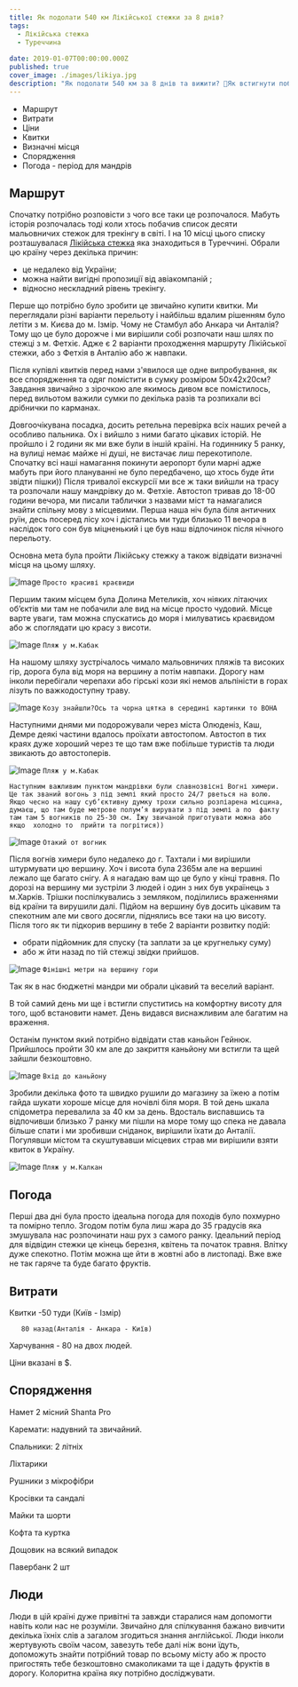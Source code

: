 ```yaml
---
title: Як подолати 540 км Лікійської стежки за 8 днів?
tags:
  - Лікійська стежка
  - Туреччина
  
date: 2019-01-07T00:00:00.000Z
published: true
cover_image: ./images/likiya.jpg
description: "Як подолати 540 км за 8 днів та вижити? 🤔Як встигнути побачити всі красоти країни та відпочити?Можна обрати варіант ALl- Inclusive а можна взяти палатку та кайфанути і проникнутись турецькою культурою"
---
```

* Маршрут
* Витрати
* Ціни
* Квитки
* Визначні місця
* Спорядження
* Погода - період для мандрів

## Маршрут

Спочатку потрібно розповісти з чого все таки це розпочалося. Мабуть історія розпочалась тоді коли хтось побачив список десяти мальовничих стежок для трекінгу в світі. І на 10 місці цього списку розташувалася [Лікійська стежка](https://ru.wikipedia.org/wiki/%D0%9B%D0%B8%D0%BA%D0%B8%D0%B9%D1%81%D0%BA%D0%B0%D1%8F_%D1%82%D1%80%D0%BE%D0%BF%D0%B0) яка знаходиться в Туреччині. Обрали цю країну через декілька причин:

* це недалеко від України;
* можна найти вигідні пропозиції від авіакомпаній ;
* відносно нескладний рівень трекінгу.

Перше що потрібно було зробити це звичайно купити квитки. Ми переглядали різні варіанти перельоту і найбільш вдалим рішенням було летіти з м. Києва до м. Ізмір. Чому не Стамбул або Анкара чи Анталія? Тому що це було дорожче і ми вирішили собі розпочати наш шлях по стежці з м. Фетхіє. Адже є 2 варіанти проходження маршруту Лікійської стежки, або з Фетхія в Анталію або ж навпаки. 

Після купівлі квитків перед нами з'явилося ще одне  випробування, як все спорядження та одяг помістити в сумку розміром 50x42x20см? Завдання звичайно з  зірочкою  але якимось дивом все помістилось, перед вильотом важили сумки по декілька разів та розпихали всі дрібнички по карманах. 

Довгоочікувана посадка, досить ретельна перевірка всіх наших речей а особливо пальника. Ох і вийшло з ними багато цікавих історій. Не пройшло і 2 години як ми вже були в іншій країні. На годиннику 5 ранку, на вулиці немає майже ні душі, не вистачає лиш перекотиполе. Спочатку всі наші намагання покинути аеропорт були марні адже мабуть при його  плануванні не було передбачено, що хтось буде йти звідти пішки)) Після тривалої екскурсії ми все ж таки вийшли на трасу та розпочали нашу мандрівку до м. Фетхіе. Автостоп тривав до 18-00 години вечора, ми писали таблички з назвами міст та намагалися знайти спільну мову  з місцевими. Перша наша ніч була  біля античних руїн, десь посеред лісу хоч і дістались ми туди близько 11 вечора в наслідок того сон був міцненький і це був наш відпочинок після нічного перельоту.

Основна мета була пройти Лікійську стежку а також відвідати визначні місця на цьому шляху.

![Image](./images/likia-mountain.jpg)
`Просто красиві краєвиди`

Першим таким місцем була Долина Метеликів, хоч ніяких літаючих об’єктів ми там не побачили але вид на місце просто чудовий. Місце варте уваги, там можна спускатись до моря і милуватись краєвидом або ж споглядати цю красу з висоти.


![Image](./images/kabak-beach.jpg)
`Пляж у м.Кабак`

На нашому шляху зустрічалось чимало  мальовничих пляжів та високих гір, дорога була від моря на вершину а потім навпаки. Дорогу нам інколи перебігали черепахи або гірські кози які немов альпіністи в горах лізуть по важкодоступну траву.

![Image](./images/koza.jpg)
`Козу знайшли?Ось та чорна цятка в середині картинки то ВОНА`

Наступними днями ми подорожували через міста Олюденіз, Каш, Демре деякі частини вдалось проїхати автостопом. Автостоп в тих краях дуже хороший через те що там вже побільше туристів та люди звикають до автостоперів.

![Image](./images/kas-beach.jpg)
`Пляж у м.Кабак`

  	Наступним важливим пунктом мандрівки були славнозвісні Вогні химери. Це так званий вогонь з під землі який просто 24/7 рветься на волю. Якщо чесно на нашу суб’єктивну думку трохи сильно розпіарена місцина, думаєш, що там буде метрове полум’я вирувати з під землі а по  факту там там 5 вогників по 25-30 см. Їжу звичаной приготувати можна або якщо  холодно то  прийти та погрітися))

![Image](./images/khimera-fire.jpg)
`Отакий от вогник`

Після вогнів химери було недалеко до г. Тахтали і ми вирішили штурмувати цю вершину. Хоч і висота була 2365м але на вершині лежало ще багато снігу. А я нагадаю вам що це було у кінці травня. По дорозі на вершину ми зустріли 3 людей і один з них був українець з м.Харків. Трішки поспілкувались з земляком, поділились враженнями від країни та вирушили далі. Підйом на вершину був досить цікавим та спекотним але ми свого досягли, піднялись все таки на цю висоту. Після того як ти підкорив вершину в тебе 2 варіанти розвитку подій:

* обрати підйомник для спуску (та заплати за це кругнельку суму)
* або ж йти назад по тій стежці звідки прийшов.

![Image](./images/tahtaly.jpg)
`Фінішні метри на вершину гори`

Так як в нас бюджетні мандри ми обрали цікавий та веселий варіант.

В той самий день ми ще і встигли спуститись на комфортну висоту для того, щоб встановити намет. День видався виснажливим але багатим на враження.

Останім пунктом  який потрібно відвідати став каньйон Гейнюк. Прийшлось пройти 30 км але до закриття каньйону ми встигли та щей зайшли безкоштовно.

![Image](./images/genyouk.jpg)
`Вхід до каньйону`

Зробили декілька фото та швидко рушили до магазину за їжею а потім гайда шукати хороше місце для ночівлі  біля моря. В той день шкала спідометра перевалила за 40 км за день. Вдосталь виспавшись та відпочивши близько 7 ранку ми пішли на море тому що спека не давала більше спати і ми зробивши сніданок, вирішили їхати до Анталії. Погулявши містом та скуштувавши місцевих страв ми вирішили взяти квиток в Україну.

![Image](./images/kalkan-beach.jpg)
`Пляж у м.Калкан`

## Погода 

Перші два дні була просто ідеальна погода для походів було похмурно та помірно тепло. Згодом потім була лиш жара до 35 градусів яка змушувала нас розпочинати наш рух з самого ранку. Ідеальний період для відвідин стежки це кінець березня, квітень та початок травня. Влітку дуже спекотно. Потім можна ще йти в жовтні або в листопаді. Вже вже не так гаряче та буде багато фруктів.

## Витрати

Квитки -50 туди (Київ - Ізмір)

       80 назад(Анталія - Анкара - Київ)

Харчування - 80 на двох людей.

Ціни вказані в $.

## Спорядження

Намет 2 місний Shanta Pro

Каремати: надувний та звичайний.

Спальники: 2 літніх

Ліхтарики

Рушники з мікрофібри

Кросівки та сандалі

Майки та шорти

Кофта та куртка

Дощовик на всякий випадок

Павербанк 2 шт

## Люди

Люди в цій країні дуже привітні та завжди старалися нам допомогти навіть коли нас не розуміли. Звичайно для спілкування бажано вивчити декілька їхніх слів а загалом згодиться знання англійської. Люди інколи жертувують своїм часом, завезуть тебе далі ніж вони їдуть, допоможуть знайти потрібний товар по всьому місту або ж просто пригостять тебе безкоштовно смаколиками та ще і дадуть фруктів в дорогу. Колоритна країна яку потрібно досліджувати.
